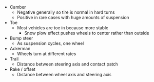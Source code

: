 - Camber
    - Negative generally so tire is normal in hard turns
    - Positive in rare cases with huge amounts of suspension
- Toe
    - Most vehicles are toe in because more stable
        - Snow plow effect pushes wheels to center rather than outside
- Bump steer
    - As suspension cycles, one wheel 
- Ackerman
    - Wheels turn at different rates
- Trail 
    - Distance between steering axis and contact patch
- Rake / offset
    - Distance between wheel axis and steering axis
